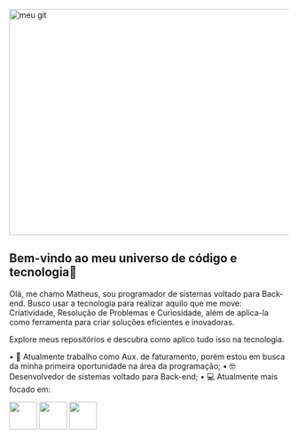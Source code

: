 
<img width="1248" height="407" alt="meu git" src="https://github.com/user-attachments/assets/cf7904fb-49d0-4106-a020-3035378af6d0" />


## Bem-vindo ao meu universo de código e tecnologia👋

Olá, me chamo Matheus, sou programador de sistemas voltado para Back-end. Busco usar a tecnologia para realizar aquilo que me move: Criatividade, Resolução de Problemas e Curiosidade, além de aplica-la como ferramenta para criar soluções eficientes e inovadoras. 

Explore meus repositórios e descubra como aplico tudo isso na tecnologia.

 • 💼 Atualmente trabalho como Aux. de faturamento, porém estou em busca da minha primeira oportunidade na área da programação;
 • 🤓 Desenvolvedor de sistemas voltado para Back-end;
 • 💻 Atualmente mais focado em:
                                                                                                                                                                                                          
 <div display="inline">
    <img width='50' height='50' src="https://cdn.jsdelivr.net/gh/devicons/devicon@latest/icons/csharp/csharp-original.svg" />
    <img width='50' height='50' src="https://cdn.jsdelivr.net/gh/devicons/devicon@latest/icons/mysql/mysql-original-wordmark.svg" />
    <img width='50' height='50' src="https://cdn.jsdelivr.net/gh/devicons/devicon@latest/icons/java/java-original.svg" />
 </div>


<!--
-->
